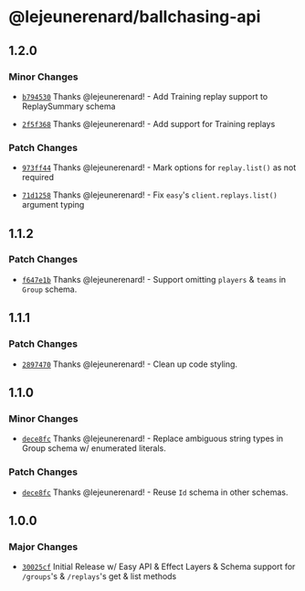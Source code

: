 # @lejeunerenard/ballchasing-api

## 1.2.0

### Minor Changes

- [`b794530`](https://github.com/lejeunerenard/ballchasing-api/commit/b794530db67ac22634860f648f57df7dae6ff736) Thanks @lejeunerenard! - Add Training replay support to ReplaySummary schema

- [`2f5f368`](https://github.com/lejeunerenard/ballchasing-api/commit/2f5f368f915bf603dd16718bc141b08e49e99b91) Thanks @lejeunerenard! - Add support for Training replays

### Patch Changes

- [`973ff44`](https://github.com/lejeunerenard/ballchasing-api/commit/973ff44b555a18364bce6a9f4da741a6c6336110) Thanks @lejeunerenard! - Mark options for `replay.list()` as not required

- [`71d1258`](https://github.com/lejeunerenard/ballchasing-api/commit/71d125850ca1d4d9f4e77027f41b574e765b5377) Thanks @lejeunerenard! - Fix `easy`'s `client.replays.list()` argument typing

## 1.1.2

### Patch Changes

- [`f647e1b`](https://github.com/lejeunerenard/ballchasing-api/commit/f647e1ba634e7936f94676899171863812a93570) Thanks @lejeunerenard! - Support omitting `players` & `teams` in `Group` schema.

## 1.1.1

### Patch Changes

- [`2897470`](https://github.com/lejeunerenard/ballchasing-api/commit/2897470af9739d606c794b799bff4e5597b5e408) Thanks @lejeunerenard! - Clean up code styling.

## 1.1.0

### Minor Changes

- [`dece8fc`](https://github.com/lejeunerenard/ballchasing-api/commit/dece8fc933c34f3ff3ce6bc545b7c1965e6f7d08) Thanks @lejeunerenard! - Replace ambiguous string types in Group schema w/ enumerated literals.

### Patch Changes

- [`dece8fc`](https://github.com/lejeunerenard/ballchasing-api/commit/dece8fc933c34f3ff3ce6bc545b7c1965e6f7d08) Thanks @lejeunerenard! - Reuse `Id` schema in other schemas.

## 1.0.0

### Major Changes

- [`30025cf`](https://github.com/lejeunerenard/ballchasing-api/commit/30025cfbb2587426b4c1e9c6501e4ef6ae7fc96b) Initial Release w/ Easy API & Effect Layers & Schema support for `/groups`'s & `/replays`'s get & list methods
